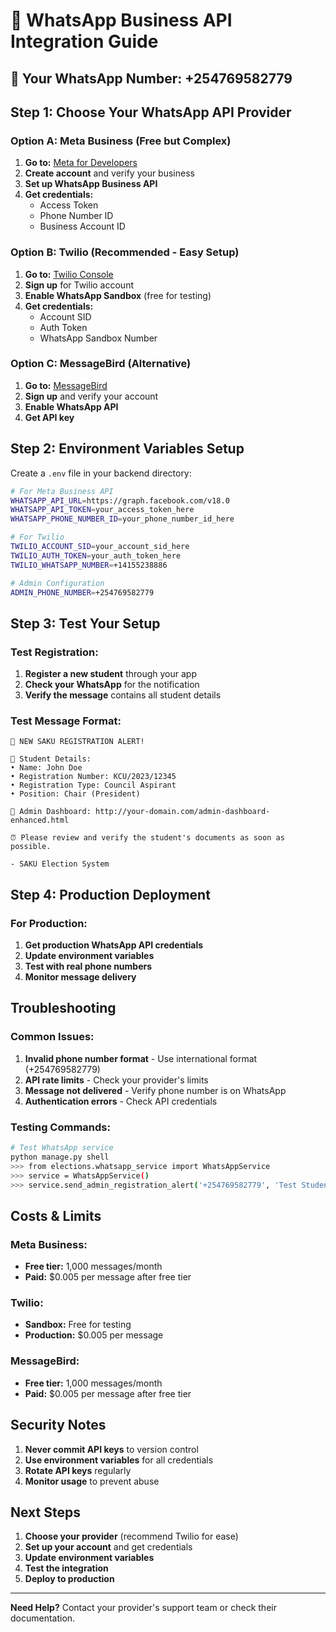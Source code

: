 # 📱 WhatsApp Business API Integration Guide

## 🎯 **Your WhatsApp Number: +254769582779**

## **Step 1: Choose Your WhatsApp API Provider**

### **Option A: Meta Business (Free but Complex)**
1. **Go to:** [Meta for Developers](https://developers.facebook.com/)
2. **Create account** and verify your business
3. **Set up WhatsApp Business API**
4. **Get credentials:**
   - Access Token
   - Phone Number ID
   - Business Account ID

### **Option B: Twilio (Recommended - Easy Setup)**
1. **Go to:** [Twilio Console](https://console.twilio.com/)
2. **Sign up** for Twilio account
3. **Enable WhatsApp Sandbox** (free for testing)
4. **Get credentials:**
   - Account SID
   - Auth Token
   - WhatsApp Sandbox Number

### **Option C: MessageBird (Alternative)**
1. **Go to:** [MessageBird](https://www.messagebird.com/)
2. **Sign up** and verify your account
3. **Enable WhatsApp API**
4. **Get API key**

## **Step 2: Environment Variables Setup**

Create a `.env` file in your backend directory:

```bash
# For Meta Business API
WHATSAPP_API_URL=https://graph.facebook.com/v18.0
WHATSAPP_API_TOKEN=your_access_token_here
WHATSAPP_PHONE_NUMBER_ID=your_phone_number_id_here

# For Twilio
TWILIO_ACCOUNT_SID=your_account_sid_here
TWILIO_AUTH_TOKEN=your_auth_token_here
TWILIO_WHATSAPP_NUMBER=+14155238886

# Admin Configuration
ADMIN_PHONE_NUMBER=+254769582779
```

## **Step 3: Test Your Setup**

### **Test Registration:**
1. **Register a new student** through your app
2. **Check your WhatsApp** for the notification
3. **Verify the message** contains all student details

### **Test Message Format:**
```
🚨 NEW SAKU REGISTRATION ALERT!

📝 Student Details:
• Name: John Doe
• Registration Number: KCU/2023/12345
• Registration Type: Council Aspirant
• Position: Chair (President)

🔗 Admin Dashboard: http://your-domain.com/admin-dashboard-enhanced.html

⏰ Please review and verify the student's documents as soon as possible.

- SAKU Election System
```

## **Step 4: Production Deployment**

### **For Production:**
1. **Get production WhatsApp API credentials**
2. **Update environment variables**
3. **Test with real phone numbers**
4. **Monitor message delivery**

## **Troubleshooting**

### **Common Issues:**
1. **Invalid phone number format** - Use international format (+254769582779)
2. **API rate limits** - Check your provider's limits
3. **Message not delivered** - Verify phone number is on WhatsApp
4. **Authentication errors** - Check API credentials

### **Testing Commands:**
```bash
# Test WhatsApp service
python manage.py shell
>>> from elections.whatsapp_service import WhatsAppService
>>> service = WhatsAppService()
>>> service.send_admin_registration_alert('+254769582779', 'Test Student', 'KCU/2023/TEST', 'ASPIRANT', 'CHAIR')
```

## **Costs & Limits**

### **Meta Business:**
- **Free tier:** 1,000 messages/month
- **Paid:** $0.005 per message after free tier

### **Twilio:**
- **Sandbox:** Free for testing
- **Production:** $0.005 per message

### **MessageBird:**
- **Free tier:** 1,000 messages/month
- **Paid:** $0.005 per message after free tier

## **Security Notes**

1. **Never commit API keys** to version control
2. **Use environment variables** for all credentials
3. **Rotate API keys** regularly
4. **Monitor usage** to prevent abuse

## **Next Steps**

1. **Choose your provider** (recommend Twilio for ease)
2. **Set up your account** and get credentials
3. **Update environment variables**
4. **Test the integration**
5. **Deploy to production**

---

**Need Help?** Contact your provider's support team or check their documentation.